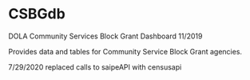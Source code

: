 # CSBGdb
DOLA Community Services Block Grant Dashboard  11/2019

Provides data and tables for Community Service Block Grant agencies.

7/29/2020  replaced calls to saipeAPI with censusapi
